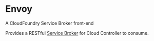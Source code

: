 # Envoy

A CloudFoundry Service Broker front-end

Provides a RESTful [Service Broker](http://docs.cloudfoundry.org/services/api.html) for Cloud Controller to consume.
